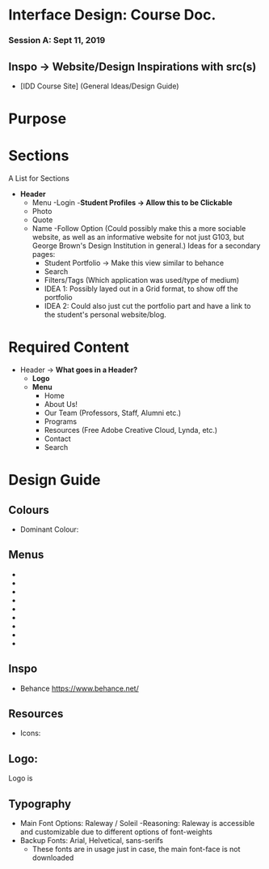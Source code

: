 # Interface Design: Course Doc.

### Session A: Sept 11, 2019
## Inspo -> Website/Design Inspirations with src(s)
- [IDD Course Site] (General Ideas/Design Guide)
# Purpose
 
# Sections
A List for Sections 
- **Header**
  - Menu
  -Login
-**Student Profiles -> Allow this to be Clickable**
  - Photo 
  - Quote 
  - Name
  -Follow Option (Could possibly make this a more sociable website, as well as an informative website for not just G103, but George Brown's Design Institution in general.)
       Ideas for a secondary pages:
     - Student Portfolio -> Make this view similar to behance
     - Search 
     - Filters/Tags (Which application was used/type of medium)
     - IDEA 1: Possibly layed out in a Grid format, to show off the portfolio
     - IDEA 2: Could also just cut the portfolio part and have a link to the student's personal website/blog.
# Required Content 
- Header -> **What goes in a Header?**
    - **Logo** 
    - **Menu** 
      - Home
      - About Us!
      - Our Team (Professors, Staff, Alumni etc.)
      - Programs
      - Resources (Free Adobe Creative Cloud, Lynda, etc.)
      - Contact
      - Search 
# Design Guide    
## Colours
  - Dominant Colour:    
## Menus
 - 
 - 
 - 
 -
 -
 - 
 - 
 - 
 -
## Inspo
- Behance https://www.behance.net/
## Resources
 - Icons: 

  
## Logo:
Logo is

## Typography
- Main Font Options: Raleway / Soleil
    -Reasoning: Raleway is accessible and customizable due to different options of font-weights 
- Backup Fonts: Arial, Helvetical, sans-serifs 
    - These fonts are in usage just in case, the main font-face is not downloaded

